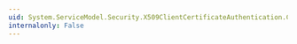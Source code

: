```yaml
---
uid: System.ServiceModel.Security.X509ClientCertificateAuthentication.CustomCertificateValidator
internalonly: False
---
```

